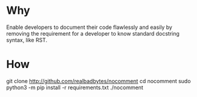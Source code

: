 # Why

Enable developers to document their code flawlessly and easily by removing the requirement for a developer to know standard docstring syntax, like RST.

# How

git clone http://github.com/realbadbytes/nocomment
cd nocomment
sudo python3 -m pip install -r requirements.txt
./nocomment
